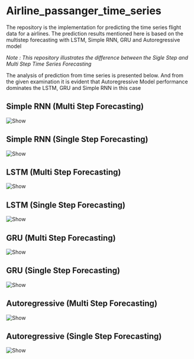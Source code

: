# Airline_passanger_time_series
The repository is the implementation for predicting the time series flight data for a airlines. 
The prediction results mentioned here is based on the multistep forecasting with LSTM, Simple RNN, GRU and Autoregressive model

*Note : This repository illustrates the difference between the Sigle Step and Multi Step Time Series Forecasting*


The analysis of prediction from time series is presented below. And from the given examination it is evident that Autoregressive Model performance dominates the LSTM, GRU and Simple RNN in this case

## Simple RNN (Multi Step Forecasting)
![Show](https://i.postimg.cc/vmWN9HrM/mutli.jpg,rawimage=True)

## Simple RNN (Single Step Forecasting)
![Show](https://i.postimg.cc/YSdMg3ft/single.jpg,rawimage=True)

## LSTM (Multi Step Forecasting)
![Show](https://i.postimg.cc/C5G8s5hC/mutli.jpg,rawimage=True)

## LSTM (Single Step Forecasting)
![Show](https://i.postimg.cc/FKzjXhpm/single.jpg,rawimage=True)

## GRU (Multi Step Forecasting)
![Show](https://i.postimg.cc/QdHtXC26/mutli.jpg,rawimage=True)

## GRU (Single Step Forecasting)
![Show](https://i.postimg.cc/PJyxqwf7/single.jpg,rawimage=True)

## Autoregressive (Multi Step Forecasting)
![Show](https://i.postimg.cc/vTZy3SMP/mutli.jpg,rawimage=True)

## Autoregressive (Single Step Forecasting)
![Show](https://i.postimg.cc/501bF2rW/single.jpg,rawimage=True)
